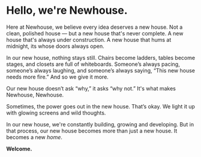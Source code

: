 <h1>Hello, we're Newhouse.</h1>

Here at Newhouse, we believe every idea deserves a new house. Not a clean, polished house — but a new house that's never complete. A new house that's always under construction. A new house that hums at midnight, its whose doors always open.

In our new house, nothing stays still. Chairs become ladders, tables become stages, and closets are full of whiteboards. Someone’s always pacing, someone’s always laughing, and someone’s always saying, “This new house needs more fire.” And so we give it more. 

Our new house doesn’t ask “why,” it asks “why not.” It's what makes Newhouse, Newhouse.

Sometimes, the power goes out in the new house. That’s okay. We light it up with glowing screens and wild thoughts. 

In our new house, we're constantly building, growing and developing. But in that process, our new house becomes more than just a new house. It becomes a new <i>home</i>.

<b>Welcome.</b>

